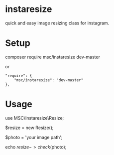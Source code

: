 # instaresize

quick and easy image resizing class for instagram.

# Setup

composer require msc/instaresize dev-master

or

	"require": {
		"msc/instaresize": "dev-master"
	},

# Usage
use MSC\Instaresize\Resize;

$resize = new Resize();

$photo = 'your image path';

echo $resize->check($photo);
